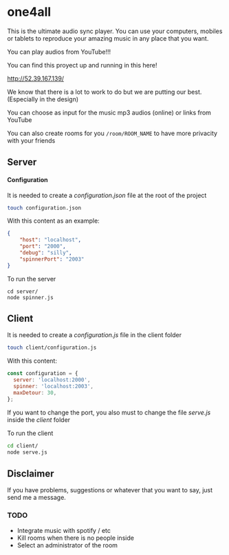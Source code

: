 # one4all
This is the ultimate audio sync player. You can use your computers, mobiles or tablets to reproduce your amazing music in any place that you want.

You can play audios from YouTube!!!

You can find this proyect up and running in this here!

http://52.39.167.139/

We know that there is a lot to work to do but we are putting our best. (Especially in the design)

You can choose as input for the music mp3 audios (online)  or links from YouTube

You can also create rooms for you `/room/ROOM_NAME` to have more privacity with your friends



## Server

#### Configuration

It is needed to create a *configuration.json* file at the root of the project

```bash
touch configuration.json
```

With this content as an example:

```json
{
	"host": "localhost",
	"port": "2000",
	"debug": "silly",
    "spinnerPort": "2003"
}
```

To run the server

```shell
cd server/
node spinner.js
```



## Client

It is needed to create a *configuration.js* file in the client folder

```bash
touch client/configuration.js
```

With this content:

```javascript
const configuration = {
  server: 'localhost:2000',
  spinner: 'localhost:2003',
  maxDetour: 30,
};
```

If you want to change the port, you also must to change the file *serve.js* inside the *client* folder

To run the client

```bash
cd client/
node serve.js
```



## Disclaimer

If you have problems, suggestions or whatever that you want to say, just send me a message.

### TODO

- Integrate music with spotify / etc
- Kill rooms when there is no people inside
- Select an administrator of the room